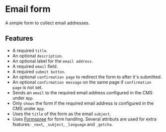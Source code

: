 # Email form

A simple form to collect email addresses.

## Features

* A required `title`.
* An optional `description`.
* An optional label for the `email address`.
* A required `email` field.
* A required `submit button`.
* An optional `confirmation page` to redirect the form to after it's submitted.
* An optional `confirmation message` on the same page if `confirmation page` is not set.
* Sends an `email` to the required email address configured in the CMS under `App`.
* Only `shows` the form if the required email address is configured in the CMS under `App`.
* Uses the `title` of the form as the email `subject`.
* Uses [Formspree](https://formspree.io/) for form handling. Several attributs are used for extra features: `_next`, `_subject`, `_language` and `_gotcha`.
